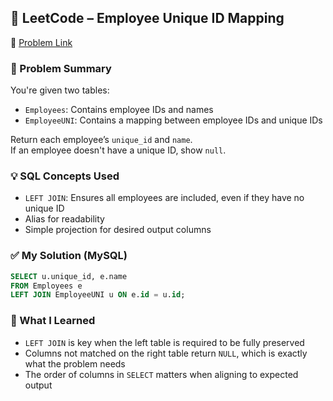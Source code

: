 ## 🧠 LeetCode – Employee Unique ID Mapping  
🔗 [Problem Link](https://leetcode.com/problems/employees-with-unique-id)

### 📌 Problem Summary  
You're given two tables:
- `Employees`: Contains employee IDs and names  
- `EmployeeUNI`: Contains a mapping between employee IDs and unique IDs  

Return each employee’s `unique_id` and `name`.  
If an employee doesn't have a unique ID, show `null`.

### 💡 SQL Concepts Used  
- `LEFT JOIN`: Ensures all employees are included, even if they have no unique ID  
- Alias for readability  
- Simple projection for desired output columns

### ✅ My Solution (MySQL)
```sql
SELECT u.unique_id, e.name
FROM Employees e
LEFT JOIN EmployeeUNI u ON e.id = u.id;
```

### 💬 What I Learned  
- `LEFT JOIN` is key when the left table is required to be fully preserved  
- Columns not matched on the right table return `NULL`, which is exactly what the problem needs  
- The order of columns in `SELECT` matters when aligning to expected output
